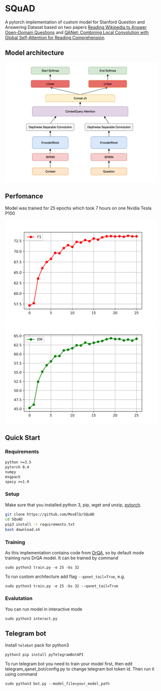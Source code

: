 # SQuAD
A pytorch implementation of custom model for Stanford Question and Answering Dataset based on two papers [Reading Wikipedia to Answer Open-Domain Questions](http://www-cs.stanford.edu/people/danqi/papers/acl2017.pdf) and [QANet: Combining Local Convolution with Global Self-Attention for Reading Comprehension](https://arxiv.org/abs/1804.09541). 

## Model architecture
<img src="img/model.png" width="500">

## Perfomance
Model was trained for 25 epochs which took 7 hours on one Nvidia Tesla P100

<img src="img/f1.png" width="500"> <img src="img/em.png" width="500">

## Quick Start
### Requirements
	python >=3.5
	pytorch 0.4
	numpy
	msgpack
	spacy >=1.9
### Setup
Make sure that you installed python 3, pip, wget and unzip, [pytorch](http://pytorch.org/).

```bash
git clone https://github.com/MovElb/SQuAD
cd SQuAD
pip3 install -r requirements.txt
bash download.sh
```

### Training
As this implementation contains code from [DrQA](https://github.com/facebookresearch/DrQA), so by default mode training runs DrQA model. It can be trained by command

```
sudo python3 train.py -e 25 -bs 32
```

To run custom architecture add flag `--qanet_tail=True`, e.g.

```
sudo python3 train.py -e 25 -bs 32 --qanet_tail=True
```

### Evalutation
You can run model in interactive mode

```
sudo python3 interact.py
```

## Telegram bot
Install `telebot` pack for python3

```
python3 pip install pyTelegramBotAPI
```

To run telegram bot you need to train your model first, then edit telegram\_qanet_bot/config.py to change telegram bot token id. Then run it using command

```
sudo python3 bot.py --model_file=your_model_path
```
